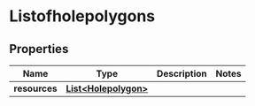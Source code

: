 
# Listofholepolygons

## Properties
Name | Type | Description | Notes
------------ | ------------- | ------------- | -------------
**resources** | [**List&lt;Holepolygon&gt;**](Holepolygon.md) |  | 



